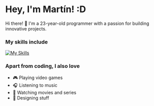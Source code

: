 # **Hey, I'm Martín! :D**

Hi there! 👋 I'm a 23-year-old programmer with a passion for building innovative projects.

### **My skills include**

[![My Skills](https://skillicons.dev/icons?i=java,go,js,ts,html,css,react,vue,nextjs,vite,electron,express,graphql,apollo,nestjs,workers,mongodb,redis,mysql,sqlite,postgresql,firebase,cloudflare,aws,vercel,docker,kubernetes,githubactions&perline=7)](https://skillicons.dev)

### **Apart from coding, I also love**

- 🎮 Playing video games
- 🎧 Listening to music
- 🎥 Watching movies and series
- 🎨 Designing stuff
